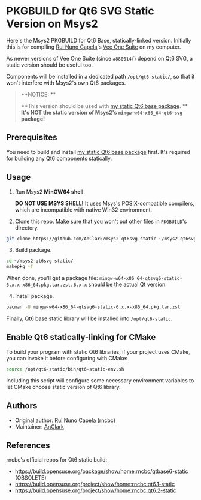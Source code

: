 # PKGBUILD for Qt6 SVG Static Version on Msys2

Here's the Msys2 PKGBUILD for Qt6 Base, statically-linked version. Initially this is for compiling [Rui Nuno Capela](https://github.com/rncbc)'s [Vee One Suite](https://www.rncbc.org/drupal/node/2226) on my computer.

As newer versions of Vee One Suite (since `a880014f`) depend on Qt6 SVG, a static version should be useful too.

Components will be installed in a dedicated path `/opt/qt6-static/`, so that it won't interfere with Msys2's own Qt6 packages.

> **NOTICE: **
>
> **This version should be used with [my static Qt6 base package](https://github.com/AnClark/msys2-qt6base-static). **
> **It's NOT the static version of Msys2's `mingw-w64-x86_64-qt6-svg` package!**

## Prerequisites

You need to build and install [my static Qt6 base package](https://github.com/AnClark/msys2-qt6base-static) first. It's required for building any Qt6 components statically.

## Usage

1. Run Msys2 **MinGW64 shell**. 

   **DO NOT USE MSYS SHELL!** It uses Msys's POSIX-compatible compilers, which are incompatible with native Win32 environment.

2. Clone this repo. Make sure that you won't put other files in `PKGBUILD`'s directory.

```bash
git clone https://github.com/AnClark/msys2-qt6svg-static ~/msys2-qt6svg-static
```

3. Build package.

```bash
cd ~/msys2-qt6svg-static/
makepkg -f
```

When done, you'll get a package file: ```mingw-w64-x86_64-qtsvg6-static-6.x.x-x86_64.pkg.tar.zst```. `6.x.x` should be the actual Qt version.

4. Install package.

```bash
pacman -U mingw-w64-x86_64-qtsvg6-static-6.x.x-x86_64.pkg.tar.zst
```

Finally, Qt6 base static library will be installed into `/opt/qt6-static`.

## Enable Qt6 statically-linking for CMake

To build your program with static Qt6 libraries, if your project uses CMake, you can invoke it before configuring with CMake:

```bash
source /opt/qt6-static/bin/qt6-static-env.sh
```

Including this script will configure some necessary environment variables to let CMake choose static version of Qt6 library.

## Authors

- Original author: [Rui Nuno Capela (rncbc)](https://github.com/rncbc)
- Maintainer: [AnClark](https://github.com/AnClark)

## References

rncbc's official repos for Qt6 static build:

- <https://build.opensuse.org/package/show/home:rncbc/qtbase6-static> (OBSOLETE)
- <https://build.opensuse.org/project/show/home:rncbc:qt6.1-static>
- <https://build.opensuse.org/project/show/home:rncbc:qt6.2-static>
